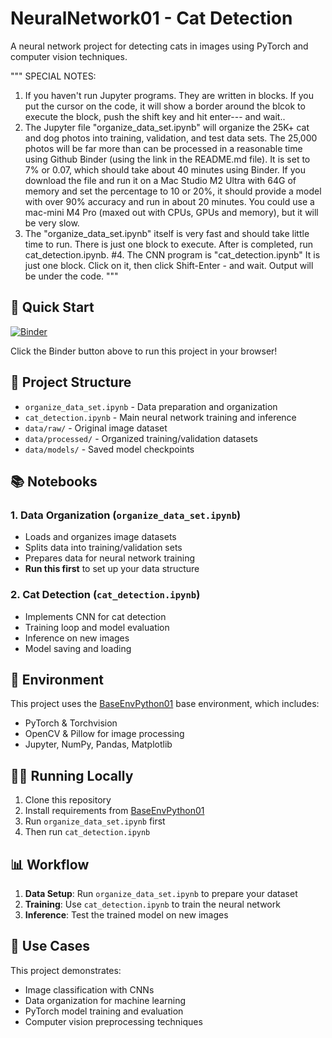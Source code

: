 # NeuralNetwork01 - Cat Detection

A neural network project for detecting cats in images using PyTorch and computer vision techniques.

"""
  SPECIAL NOTES: 
1.  If you haven't run Jupyter programs.  They are written in blocks. If you put the cursor on the code, it
    will show a border around the blcok to execute the block, push the shift key and hit enter--- and wait..
2.  The Jupyter file "organize_data_set.ipynb" will organize the 25K+ cat and dog photos into training, 
    validation, and test data sets.  The 25,000 photos will be far more than can be processed in a reasonable
    time using Github Binder (using the link in the README.md file).  It is set to 7% or 0.07, which should take
   about 40 minutes using Binder.  If you download the file and run it on a Mac Studio M2 Ultra with 64G of memory
    and set the percentage to 10 or 20%, it should provide a model with over 90% accuracy and run in about 20 
    minutes.  You could use a mac-mini M4 Pro (maxed out with CPUs, GPUs and memory), but it will be very slow.
3.  The "organize_data_set.ipynb" itself is very fast and should take little time to run. There is just one
    block to execute.  After is completed, run cat_detection.ipynb. #4.  The CNN program is "cat_detection.ipynb"   It is just one block.  Click on it, then click Shift-Enter -
    and wait.  Output will be under the code.
 """


## 🚀 Quick Start


[![Binder](https://mybinder.org/badge_logo.svg)](https://mybinder.org/v2/gh/wcraytor/NeuralNetwork01/main)

Click the Binder button above to run this project in your browser!

## 📁 Project Structure

- `organize_data_set.ipynb` - Data preparation and organization
- `cat_detection.ipynb` - Main neural network training and inference
- `data/raw/` - Original image dataset
- `data/processed/` - Organized training/validation datasets
- `data/models/` - Saved model checkpoints

## 📚 Notebooks

### 1. Data Organization (`organize_data_set.ipynb`)
- Loads and organizes image datasets
- Splits data into training/validation sets
- Prepares data for neural network training
- **Run this first** to set up your data structure

### 2. Cat Detection (`cat_detection.ipynb`)
- Implements CNN for cat detection
- Training loop and model evaluation
- Inference on new images
- Model saving and loading

## 🔧 Environment

This project uses the [BaseEnvPython01](https://github.com/YOUR-USERNAME/BaseEnvPython01) base environment, which includes:
- PyTorch & Torchvision
- OpenCV & Pillow for image processing
- Jupyter, NumPy, Pandas, Matplotlib

## 🏃‍♂️ Running Locally

1. Clone this repository
2. Install requirements from [BaseEnvPython01](https://github.com/YOUR-USERNAME/BaseEnvPython01)
3. Run `organize_data_set.ipynb` first
4. Then run `cat_detection.ipynb`

## 📊 Workflow

1. **Data Setup**: Run `organize_data_set.ipynb` to prepare your dataset
2. **Training**: Use `cat_detection.ipynb` to train the neural network
3. **Inference**: Test the trained model on new images

## 🎯 Use Cases

This project demonstrates:
- Image classification with CNNs
- Data organization for machine learning
- PyTorch model training and evaluation
- Computer vision preprocessing techniques
